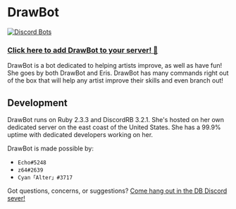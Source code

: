 # DrawBot
<a href="https://discordbots.org/bot/186636165938413569">
  <img src="https://discordbots.org/api/widget/186636165938413569.png" alt="Discord Bots" />
</a>

### **[Click here to add DrawBot to your server! :art:](https://discordapp.com/oauth2/authorize?client_id=186636037001445377&scope=bot&permissions=201351236)**


DrawBot is a bot dedicated to helping artists improve, as well as have fun!
She goes by both DrawBot and Eris. DrawBot has many commands right out of the box that will help any artist improve their skills and even branch out!


## Development

DrawBot runs on Ruby 2.3.3 and DiscordRB 3.2.1.
She's hosted on her own dedicated server on the east coast of the United States. She has a 99.9% uptime with dedicated developers working on her.

DrawBot is made possible by:

- `Echo#5248`
- `z64#2639`
- `Cyan「Alter」#3717`

Got questions, concerns, or suggestions? [Come hang out in the DB Discord sever!](https://discord.gg/u3a2Ck9)


